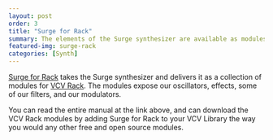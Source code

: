 ```yaml
---
layout: post
order: 3
title: "Surge for Rack"
summary: The elements of the Surge synthesizer are available as modules for VCV Rack.
featured-img: surge-rack 
categories: [Synth]
---
```


[Surge for Rack](https://surge-synthesizer.github.io/rack_manual) takes the Surge synthesizer and delivers it as a collection 
of modules for [VCV Rack](https://vcvrack.com). The modules expose our oscillators, effects, some of our filters, and our modulators.

You can read the entire manual at the link above, and can download the VCV Rack modules by adding Surge for Rack to your VCV Library the way
you would any other free and open source modules.


